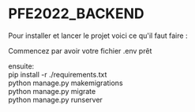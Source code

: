 # PFE2022_BACKEND

Pour installer et lancer le projet voici ce qu'il faut faire :  

Commencez par avoir votre fichier .env prêt  

ensuite:  
pip install -r ./requirements.txt  
python manage.py makemigrations  
python manage.py migrate  
python manage.py runserver  
